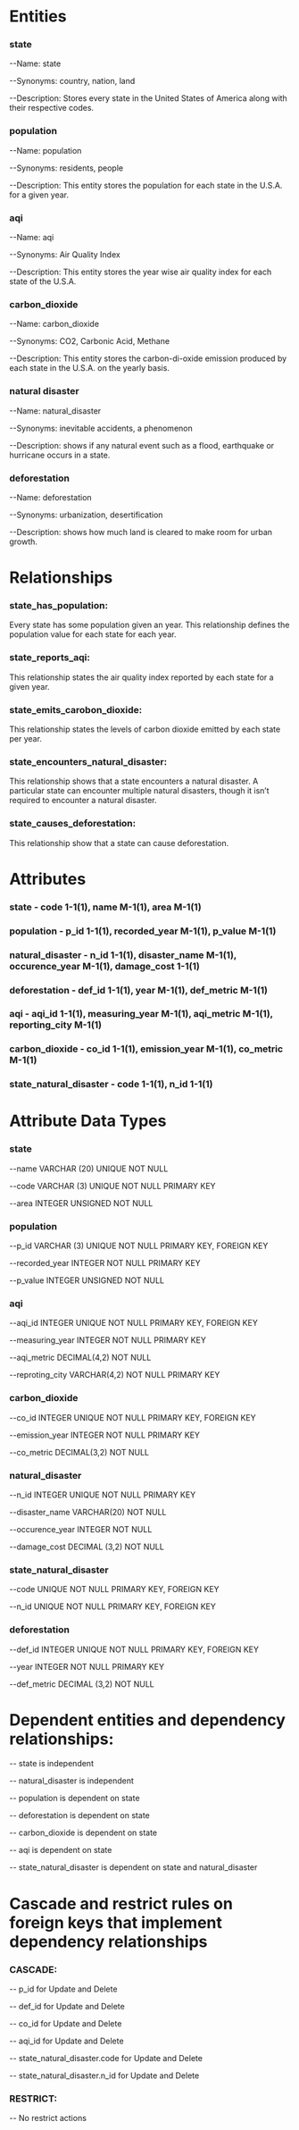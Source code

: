 # Entities

### state
--Name: state

--Synonyms: country, nation, land

--Description: Stores every state in the United States of America along with their respective codes.

### population
--Name: population

--Synonyms: residents, people

--Description: This entity stores the population for each state in the U.S.A. for a given year.

### aqi
 --Name: aqi
 
 --Synonyms: Air Quality Index
 
 --Description: This entity stores the year wise air quality index for each state of the U.S.A.
 
### carbon_dioxide
 --Name: carbon_dioxide
 
 --Synonyms: CO2, Carbonic Acid, Methane
 
 --Description: This entity stores the carbon-di-oxide emission produced by each state in the U.S.A. on the yearly basis.
 
 ### natural disaster
--Name: natural_disaster

--Synonyms: inevitable accidents, a phenomenon 

--Description: shows if any natural event such as a flood, earthquake or hurricane occurs in a state.

### deforestation
--Name: deforestation

--Synonyms: urbanization, desertification

--Description: shows how much land is cleared to make room for urban growth. 


# Relationships

### state_has_population:
Every state has some population given an year. This relationship defines the population value for each state for each year.

### state_reports_aqi:
This relationship states the air quality index reported by each state for a given year.

### state_emits_carobon_dioxide:
This relationship states the levels of carbon dioxide emitted by each state per year.

### state_encounters_natural_disaster:
This relationship shows that a state encounters a natural disaster. A particular state can encounter multiple natural disasters, though it isn’t required to encounter a natural disaster. 

### state_causes_deforestation:
This relationship show that a state can cause deforestation. 


 # Attributes
 ### state - code 1-1(1), name M-1(1), area M-1(1)
 
 ### population - p_id 1-1(1), recorded_year M-1(1), p_value M-1(1)
 
 ### natural_disaster - n_id 1-1(1), disaster_name M-1(1), occurence_year M-1(1), damage_cost 1-1(1)
 
 ### deforestation - def_id 1-1(1), year M-1(1), def_metric M-1(1)
 
 ### aqi - aqi_id 1-1(1), measuring_year M-1(1), aqi_metric M-1(1), reporting_city M-1(1)
 
 ### carbon_dioxide - co_id 1-1(1), emission_year M-1(1), co_metric M-1(1)
 
 ### state_natural_disaster - code 1-1(1), n_id 1-1(1)


# Attribute Data Types

### state
--name VARCHAR (20) UNIQUE NOT NULL

--code VARCHAR (3) UNIQUE NOT NULL PRIMARY KEY

--area INTEGER UNSIGNED NOT NULL

### population
--p_id VARCHAR (3) UNIQUE NOT NULL PRIMARY KEY, FOREIGN KEY

--recorded_year INTEGER NOT NULL PRIMARY KEY

--p_value INTEGER UNSIGNED NOT NULL


 ### aqi
 --aqi_id INTEGER UNIQUE NOT NULL PRIMARY KEY, FOREIGN KEY
  
 --measuring_year INTEGER NOT NULL PRIMARY KEY
  
 --aqi_metric DECIMAL(4,2) NOT NULL
 
 --reproting_city VARCHAR(4,2) NOT NULL PRIMARY KEY
  
 ### carbon_dioxide
 --co_id INTEGER UNIQUE NOT NULL PRIMARY KEY, FOREIGN KEY
  
 --emission_year INTEGER NOT NULL PRIMARY KEY
  
 --co_metric DECIMAL(3,2) NOT NULL
  
  ### natural_disaster
  --n_id INTEGER UNIQUE NOT NULL PRIMARY KEY
  
  --disaster_name VARCHAR(20) NOT NULL

  --occurence_year INTEGER NOT NULL

  --damage_cost DECIMAL (3,2) NOT NULL
  
  ### state_natural_disaster
  --code UNIQUE NOT NULL PRIMARY KEY, FOREIGN KEY
  
  --n_id UNIQUE NOT NULL PRIMARY KEY, FOREIGN KEY

### deforestation
 --def_id INTEGER UNIQUE NOT NULL PRIMARY KEY, FOREIGN KEY

 --year INTEGER NOT NULL PRIMARY KEY
 
 --def_metric DECIMAL (3,2) NOT NULL
 
# Dependent entities and dependency relationships:
 -- state is independent
 
 -- natural_disaster is independent
 
 -- population is dependent on state
 
 -- deforestation is dependent on state
 
 -- carbon_dioxide is dependent on state
 
 -- aqi is dependent on state
 
 -- state_natural_disaster is dependent on state and natural_disaster

# Cascade and restrict rules on foreign keys that implement dependency relationships

### CASCADE:
 -- p_id for Update and Delete
 
 -- def_id for Update and Delete
 
 -- co_id for Update and Delete
 
 -- aqi_id for Update and Delete
 
 -- state_natural_disaster.code for Update and Delete
 
 -- state_natural_disaster.n_id for Update and Delete
 
### RESTRICT:
 -- No restrict actions
